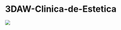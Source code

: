 # 3DAW-Clinica-de-Estetica

![](https://www.figma.com/design/SvR3Xqm9DsA5Cd4TjNym4Y/3DAW---AV2?m=auto&t=lxYsC5y6LmiRQRv9-6)